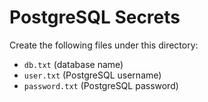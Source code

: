 # PostgreSQL Secrets  
Create the following files under this directory:
- `db.txt` (database name)
- `user.txt` (PostgreSQL username)
- `password.txt` (PostgreSQL password)
